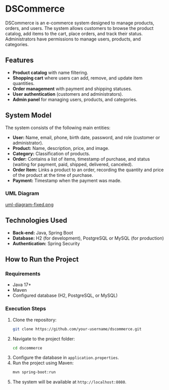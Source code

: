 # DSCommerce

DSCommerce is an e-commerce system designed to manage products, orders, and users. The system allows customers to browse the product catalog, add items to the cart, place orders, and track their status. Administrators have permissions to manage users, products, and categories.

## Features

- **Product catalog** with name filtering.
- **Shopping cart** where users can add, remove, and update item quantities.
- **Order management** with payment and shipping statuses.
- **User authentication** (customers and administrators).
- **Admin panel** for managing users, products, and categories.

## System Model

The system consists of the following main entities:

- **User:** Name, email, phone, birth date, password, and role (customer or administrator).
- **Product:** Name, description, price, and image.
- **Category:** Classification of products.
- **Order:** Contains a list of items, timestamp of purchase, and status (waiting for payment, paid, shipped, delivered, canceled).
- **Order Item:** Links a product to an order, recording the quantity and price of the product at the time of purchase.
- **Payment:** Timestamp when the payment was made.

### UML Diagram

[uml-diagram-fixed.png](https://postimg.cc/8FyLwvSS)

## Technologies Used

- **Back-end:** Java, Spring Boot
- **Database:** H2 (for development), PostgreSQL or MySQL (for production)
- **Authentication:** Spring Security

## How to Run the Project

### Requirements

- Java 17+
- Maven
- Configured database (H2, PostgreSQL, or MySQL)

### Execution Steps

1. Clone the repository:
   ```sh
   git clone https://github.com/your-username/dscommerce.git
   ```
2. Navigate to the project folder:
   ```sh
   cd dscommerce
   ```
3. Configure the database in `application.properties`.
4. Run the project using Maven:
   ```sh
   mvn spring-boot:run
   ```
5. The system will be available at `http://localhost:8080`.

